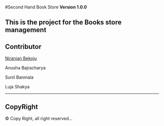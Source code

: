 #Second Hand Book Store
**Version 1.0.0**

This is the project for the Books store management 
---
## Contributor
[Niranjan Bekoju]('bekojuniranjan@gmail.com')

Anusha Bajracharya

Sunil Banmala

Luja Shakya

---
## CopyRight
© Copy Right, all right reserved...
